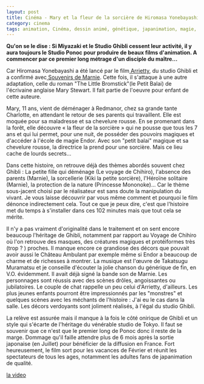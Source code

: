 ```yaml
---
layout: post
title: Cinéma - Mary et la fleur de la sorcière de Hiromasa Yonebayashi (2018)
category: cinema
tags: animation, Cinéma, dessin animé, génétique, japanimation, magie, sorcellerie, studio ghibli, 2010s
---
```

**Qu'on se le dise : Si Miyazaki et le Studio Ghibli cessent leur activité, il y aura toujours le Studio Ponoc pour produire de beaux films d'animation. A commencer par ce premier long métrage d'un disciple du maître...**

Car Hiromasa Yonebayashi a été lancé par le film<a href="https://cheziceman.wordpress.com/2011/02/25/cecile-corbel-arrietty/"> Arrietty</a>, du studio Ghibli et a confirmé avec<a href="https://cheziceman.wordpress.com/2015/01/21/cinema-souvenirs-de-marnie-de-souvenirs-de-marnie-2015/"> Souvenirs de Marnie</a>. Cette fois, il s'attaque à une autre adaptation, celle du roman "The Little Bromstick"(le Petit Balai) de l'écrivaine anglaise Mary Stewart. Il fait partie de l'oeuvre pour enfant de cette auteure.

Mary, 11 ans, vient de déménager à Redmanor, chez sa grande tante Charlotte, en attendant le retour de ses parents qui travaillent. Elle est moquée pour sa maladresse et sa chevelure rousse. En se promenant dans la forêt, elle découvre « la fleur de la sorcière » qui ne pousse que tous les 7 ans et qui lui permet, pour une nuit, de posséder des pouvoirs magiques et d'accéder à l'école de magie Endor. Avec son "petit balai" magique et sa chevelure rousse, la directrice la prend pour une sorcière. Mais ce lieu cache de lourds secrets...

Dans cette histoire, on retrouve déjà des thèmes abordés souvent chez Ghibli : La petite fille qui déménage (Le voyage de Chihiro), l'absence des parents (Marnie), la sorcellerie (Kiki la petite sorcière), l'Héroïne solitaire (Marnie), la protection de la nature (Princesse Mononoke)... Car le thème sous-jacent choisi par le réalisateur est sans doute la manipulation du vivant. Je vous laisse découvrir par vous même comment et pourquoi le film dénonce indirectement cela. Tout ce que je peux dire, c'est que l'histoire met du temps à s'installer dans ces 102 minutes mais que tout cela se mérite.

Il n'y a pas vraiment d'originalité dans le traitement et on sent encore beaucoup l'héritage de Ghibli, notamment par rapport au Voyage de Chihiro où l'on retrouve des masques, des créatures magiques et protéiformes très (trop ? ) proches. Il manque encore ce grandiose des décors que pouvait avoir aussi le Château Ambulant par exemple même si Endor a beaucoup de charme et de richesses à montrer. La musique est l'œuvre de Takatsugu Muramatsu et je conseille d'écouter la jolie chanson du générique de fin, en V.O. évidemment. Il avait déjà signé la bande son de Marnie. Les personnages sont réussis avec des scènes drôles, angoissantes ou jubilatoires. Le couple de chat rappelle un peu celui d'Arrietty, d'ailleurs. Les plus jeunes enfants pourront être impressionnés par les "monstres" et quelques scènes avec les méchants de l'histoire : J'ai eu le cas dans la salle. Les décors verdoyants sont joliment réalisés, à l'égal du studio Ghibli.

La relève est assurée mais il manque à la fois le côté onirique de Ghibli et un style qui s'écarte de l'héritage du vénérable studio de Tokyo. Il faut se souvenir que ce n'est que le premier long de Ponoc donc il reste de la marge. Dommage qu'il faille attendre plus de 6 mois après la sortie japonaise (en Juillet) pour bénéficier de la diffusion en France. Fort heureusement, le film sort pour les vacances de Février et réunit les spectateurs de tous les ages, notamment les adultes fans de japanimation de qualité.

[la video](https://www.youtube.com/watch?v=dktWSPQdwo)

